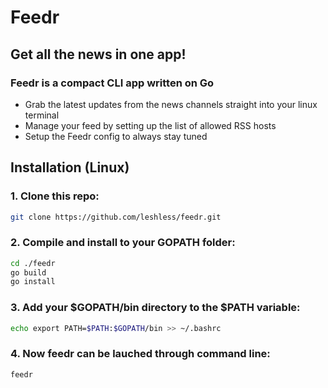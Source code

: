 # Feedr

## Get all the news in one app!
### Feedr is a compact CLI app written on Go
- Grab the latest updates from the news channels straight into your linux terminal
- Manage your feed by setting up the list of allowed RSS hosts
- Setup the Feedr config to always stay tuned

## Installation (Linux)
### 1. Clone this repo:
```bash
git clone https://github.com/leshless/feedr.git
```
### 2. Compile and install to your GOPATH folder:
```bash
cd ./feedr
go build
go install
```
### 3. Add your $GOPATH/bin directory to the $PATH variable:
```bash
echo export PATH=$PATH:$GOPATH/bin >> ~/.bashrc
```
### 4. Now feedr can be lauched through command line:
```bach
feedr
```